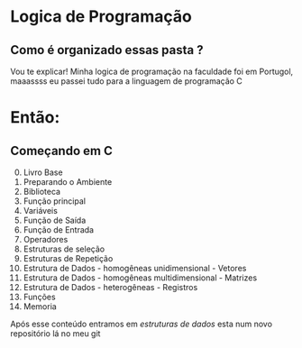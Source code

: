 # Logica de Programação
## Como é organizado essas pasta ?

Vou te explicar!
Minha logica de programação na faculdade foi em Portugol,
maaassss eu passei tudo para a linguagem de programação C

# Então:
## Começando em C
0. Livro Base
1. Preparando o Ambiente
2. Biblioteca
3. Função principal
4. Variáveis
5. Função de Saída
6. Função de Entrada
7. Operadores
8. Estruturas de seleção
9. Estruturas de Repetição
10. Estrutura de Dados - homogêneas unidimensional - Vetores
11. Estrutura de Dados - homogêneas multidimensional - Matrizes
12. Estrutura de Dados - heterogêneas - Registros
13. Funções
14. Memoria


Após esse conteúdo entramos em *estruturas de dados* esta num novo repositório lá no meu git
